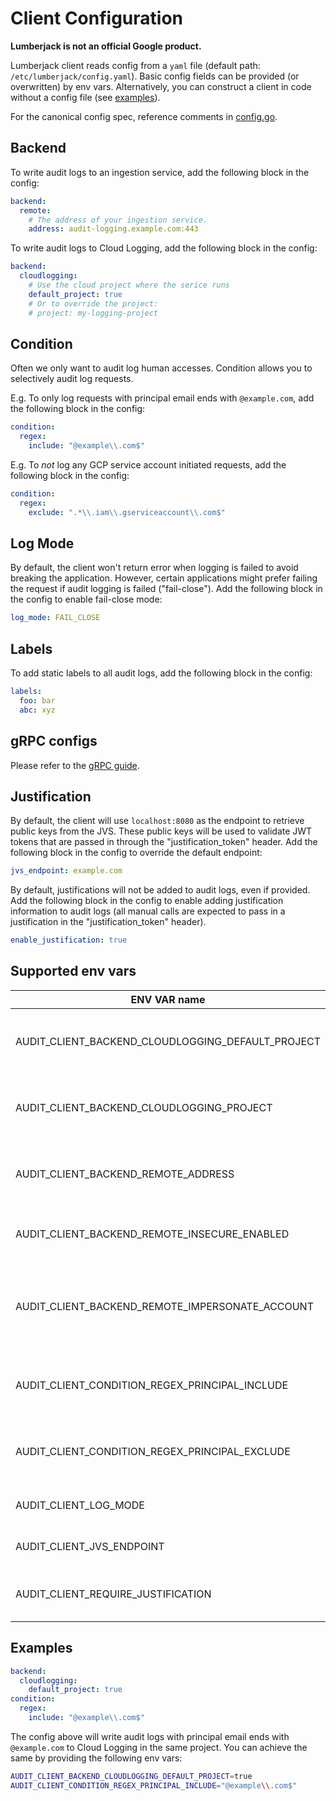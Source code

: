 # Client Configuration

**Lumberjack is not an official Google product.**

Lumberjack client reads config from a `yaml` file (default path:
`/etc/lumberjack/config.yaml`). Basic config fields can be provided (or
overwritten) by env vars. Alternatively, you can construct a client in code
without a config file (see [examples](./clients.md)).

For the canonical config spec, reference comments in
[config.go](clients/go/apis/v1alpha1/config.go).

## Backend

To write audit logs to an ingestion service, add the following block in the
config:

```yaml
backend:
  remote:
    # The address of your ingestion service.
    address: audit-logging.example.com:443
```

To write audit logs to Cloud Logging, add the following block in the config:

```yaml
backend:
  cloudlogging:
    # Use the cloud project where the serice runs
    default_project: true
    # Or to override the project:
    # project: my-logging-project
```

## Condition

Often we only want to audit log human accesses. Condition allows you to
selectively audit log requests.

E.g. To only log requests with principal email ends with `@example.com`, add the
following block in the config:

```yaml
condition:
  regex:
    include: "@example\\.com$"
```

E.g. To *not* log any GCP service account initiated requests, add the following
block in the config:

```yaml
condition:
  regex:
    exclude: ".*\\.iam\\.gserviceaccount\\.com$"
```

## Log Mode

By default, the client won't return error when logging is failed to avoid
breaking the application. However, certain applications might prefer failing the
request if audit logging is failed ("fail-close"). Add the following block in
the config to enable fail-close mode:

```yaml
log_mode: FAIL_CLOSE
```

## Labels

To add static labels to all audit logs, add the following block in the config:

```yaml
labels:
  foo: bar
  abc: xyz
```

## gRPC configs

Please refer to the [gRPC guide](./grpc.md).

## Justification

By default, the client will use `localhost:8080` as the endpoint to retrieve public keys from the JVS.
These public keys will be used to validate JWT tokens that are passed in through the "justification_token" header.
Add the following block in the config to override the default endpoint:

```yaml
jvs_endpoint: example.com
```

By default, justifications will not be added to audit logs, even if provided.
Add the following block in the config to enable adding justification information to audit logs
(all manual calls are expected to pass in a justification in the "justification_token" header).

```yaml
enable_justification: true
```

## Supported env vars

| ENV VAR name                                      | Description                                                                        |
| ------------------------------------------------- | ---------------------------------------------------------------------------------- |
| AUDIT_CLIENT_BACKEND_CLOUDLOGGING_DEFAULT_PROJECT | Audit logging directly to cloud logging in the default project                     |
| AUDIT_CLIENT_BACKEND_CLOUDLOGGING_PROJECT         | Audit logging directly to cloud logging in the given project                       |
| AUDIT_CLIENT_BACKEND_REMOTE_ADDRESS               | Audit logging to an ingestion gRPC service in the given address                    |
| AUDIT_CLIENT_BACKEND_REMOTE_INSECURE_ENABLED      | Audit logging to an ingestion gRPC service insecurely                              |
| AUDIT_CLIENT_BACKEND_REMOTE_IMPERSONATE_ACCOUNT   | Audit logging to an ingestion gRPC service impersonating the given service account |
| AUDIT_CLIENT_CONDITION_REGEX_PRINCIPAL_INCLUDE    | Include the matching request principals in audit logging                           |
| AUDIT_CLIENT_CONDITION_REGEX_PRINCIPAL_EXCLUDE    | Exclude the matching request principals in audit logging                           |
| AUDIT_CLIENT_LOG_MODE                             | Whether to fail-close audit logging                                                |
| AUDIT_CLIENT_JVS_ENDPOINT                         | (Experimental) The JVS JWKs address                                                |
| AUDIT_CLIENT_REQUIRE_JUSTIFICATION                | (Experimental) Whether to require justification                                    |

## Examples

```yaml
backend:
  cloudlogging:
    default_project: true
condition:
  regex:
    include: "@example\\.com$"
```

The config above will write audit logs with principal email ends with
`@example.com` to Cloud Logging in the same project. You can achieve the same by
providing the following env vars:

```sh
AUDIT_CLIENT_BACKEND_CLOUDLOGGING_DEFAULT_PROJECT=true
AUDIT_CLIENT_CONDITION_REGEX_PRINCIPAL_INCLUDE="@example\\.com$"
```
